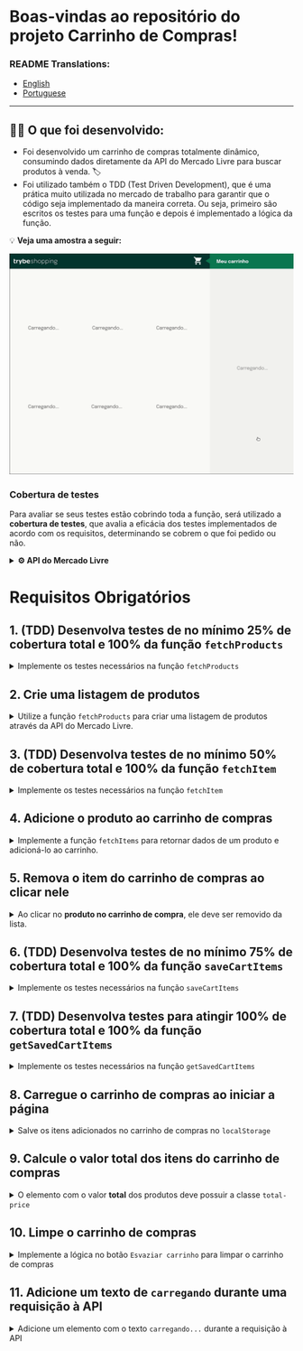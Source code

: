 # Boas-vindas ao repositório do projeto Carrinho de Compras!

### README Translations:
* [English](/README.en.md)
* [Portuguese](/README.md)

---

## 👨‍💻 O que foi desenvolvido:

  - Foi desenvolvido um carrinho de compras totalmente dinâmico, consumindo dados diretamente da API do Mercado Livre para buscar produtos à venda. 🏷
  - Foi utilizado também o TDD (Test Driven Development), que é uma prática muito utilizada no mercado de trabalho para garantir que o código seja implementado da maneira correta. Ou seja, primeiro são escritos os testes para uma função e depois é implementado a lógica da função.

:bulb: **Veja uma amostra a seguir:**

  ![project sample](./sample.gif)

### Cobertura de testes

Para avaliar se seus testes estão cobrindo toda a função, será utilizado a **cobertura de testes**, que avalia a eficácia dos testes implementados de acordo com os requisitos, determinando se cobrem o que foi pedido ou não.

<details>
<summary><strong>⚙️ API do Mercado Livre</strong></summary><br />

O [manual da API do Mercado Livre](https://developers.mercadolivre.com.br/pt_br/itens-e-buscas) contém todas as informações acerca da API (retorno, estrutura).
</details>

# Requisitos Obrigatórios

## 1. (TDD) Desenvolva testes de no mínimo 25% de cobertura total e 100% da função `fetchProducts`

<details>
  <summary>
    Implemente os testes necessários na função <code>fetchProducts</code>
  </summary> <br />

O arquivo para implementar o teste já está criado, se chama `fetchProducts.test.js` e se encontra dentro da pasta `tests`.

**O que você deve testar:**

- Teste se `fetchProducts` é uma função;

- Execute a função `fetchProducts` com o argumento `'computador'` e teste se `fetch` foi chamada;

- Teste se, ao chamar a função `fetchProducts` com o argumento `'computador'`, a função `fetch` utiliza o endpoint `'https://api.mercadolibre.com/sites/MLB/search?q=computador'`;

- Teste se o retorno da função `fetchProducts` com o argumento `'computador'` é uma estrutura de dados igual ao objeto `computadorSearch`, que já está importado no arquivo.

- Teste se, ao chamar a função `fetchProducts` sem argumento, retorna um erro com a mensagem: `'You must provide an url'`.

> **De olho na dica 👀:** Lembre-se de usar o `new Error('mensagem esperada aqui')` para comparar com o objeto retornado da API.
> Leia com bastante atenção o que está sendo solicitado e implemente um teste de cada vez!

⚠️ **Atenção:** Você deve implementar todos os testes acima, independente do que for suficiente para a cobertura de testes.

**O que será testado:**

- Será avaliado se os testes implementados atingem no mínimo 25% da cobertura total e 100% da função `fetchProducts`.

</details>

## 2. Crie uma listagem de produtos

<details>
  <summary>
    Utilize a função <code>fetchProducts</code> para criar uma listagem de produtos através da API do Mercado Livre.
  </summary> <br />

O arquivo da função `fetchProducts` já está criado e se encontra dentro da pasta `helpers` e está importado dentro do arquivo HTML.

- Implemente a função `fetchProducts` para retornar a listagem de produtos;

- Utilize o _endpoint_ `https://api.mercadolibre.com/sites/MLB/search?q=$QUERY`, onde:

  - O valor de `$QUERY` deve ser **obrigatoriamente** o termo `computador`;

  - O retorno de produtos se encontra no array `results`;

- Utilize a função `createProductItemElement()` para criar os componentes _HTML_ referentes a um produto:

  - Adicione cada elemento retornado da função `createProductItemElement(product)` como filho do elemento `<section class="items">`.

**Obs:** Utilize as variáveis fornecidas no código, elas devem se referir aos seguintes campos:

- `sku`: é o campo `id` retornado pela API;
- `name`: é o campo `title` retornado pela API;
- `image`: é o campo `thumbnail` retornado pela API.

Para executar sua função `fetchProducts` basta chamar no seu arquivo `script.js`;

<details>
<summary>Clique aqui para ver o retorno da API</summary>

```json
{
  "site_id": "MLB",
  "country_default_time_zone": "GMT-03:00",
  "query": "$computador",
  "paging": {...},
  "results": [
    {
      "id": "MLB2025368730",
      "site_id": "MLB",
      "title": "Computador Completo Fácil Intel Core I3 8gb Ssd 240gb ",
      "seller": {},
      "price": 1859.07,
      "prices": {},
      "sale_price": null,
      "currency_id": "BRL",
      "available_quantity": 100,
      "sold_quantity": 500,
      "buying_mode": "buy_it_now",
      "listing_type_id": "gold_pro",
      "stop_time": "2041-09-12T04:00:00.000Z",
      "condition": "new",
      "permalink": "https://produto.mercadolivre.com.br/MLB-2025368730-computador-completo-facil-intel-core-i3-8gb-ssd-240gb-_JM",
      "thumbnail": "http://http2.mlstatic.com/D_704139-MLB47542929423_092021-I.jpg",
      "thumbnail_id": "704139-MLB47542929423_092021",
      "accepts_mercadopago": true,
      "installments": {},
      "address": {},
      "shipping": {},
      "seller_address": {},
      "attributes": [],
      "differential_pricing": {},
      "original_price": 1999,
      "category_id": "MLB1649",
      "official_store_id": 3807,
      "domain_id": "MLB-DESKTOP_COMPUTERS",
      "catalog_product_id": null,
      "tags": [],
      "order_backend": 1,
      "use_thumbnail_id": true,
      "offer_score": null,
      "offer_share": null,
      "match_score": null,
      "winner_item_id": null,
      "melicoin": null,
      "discounts": null
    },
    // {...} restante da lista de produtos
  ],
  "sort": {...},
  "available_sorts": {...},
  "filters": {...},
  "available_filters": {...}
}

```
</details>

**O que será testado:**

- O elemento com classe `.item` deve ser cada item da lista de produtos.

</details>

## 3. (TDD) Desenvolva testes de no mínimo 50% de cobertura total e 100% da função `fetchItem`

<details>
  <summary>
    Implemente os testes necessários na função <code>fetchItem</code>
  </summary> <br />

**O que você deve testar:**

- Teste se `fetchItem` é uma função;

- Execute a função `fetchItem` com o argumento do item "MLB1615760527" e teste se `fetch` foi chamada;

- Teste se, ao chamar a função `fetchItem` com o argumento do item "MLB1615760527", a função `fetch` utiliza o endpoint "https://api.mercadolibre.com/items/MLB1615760527";

- Teste se o retorno da função `fetchItem` com o argumento do item "MLB1615760527" é uma estrutura de dados igual ao objeto `item` que já está importado no arquivo.

- Teste se, ao chamar a função `fetchItem` sem argumento, retorna um erro com a mensagem: `'You must provide an url'`.

> **De olho na dica 👀:** Lembre-se de usar o `new Error('mensagem esperada aqui')` para comparar com o objeto retornado da API.
> Leia com bastante atenção o que está sendo solicitado e implemente um teste de cada vez!

**O que será testado:**

- Será avaliado se os testes implementados atingem no mínimo 50% da cobertura total e 100% da função `fetchItem`.

</details>

## 4. Adicione o produto ao carrinho de compras

<details>
  <summary>
    Implemente a função <code>fetchItems</code> para retornar dados de um produto e adicioná-lo ao carrinho.
  </summary> <br />

Cada produto na página _HTML_ possui um botão com o nome `Adicionar ao carrinho` e, ao clicar nesse botão, você deve realizar uma requisição que vai retornar todos os detalhes de um produto.

- Implemente a função `fetchItems` para fazer a requisição dos detalhes de apenas **um** produto;

- Utilize o _endpoint_ `https://api.mercadolibre.com/items/$ItemID`, onde `$ItemID` é o `id` do produto a ser buscado;

- Utilize a função `createCartItemElement()` para criar os componentes _HTML_ referentes a um item do carrinho;

**Obs:** `salePrice` é o campo `price` retornado pela API.

- Adicione o elemento retornado da função `createCartItemElement(product)` como filho do elemento `<ol class="cart__items">`.

Por exemplo, se o `id` do produto for `MLB1341706310`, o retorno do _endpoint_ será algo no formato:

<details>
<summary><strong>Clique aqui para ver o retorno da API</strong></summary>

```json
{
    "id": "MLB1341706310",
    "site_id": "MLB",
    "title": "Processador Amd Ryzen 5 2600 6 Núcleos 64 Gb",
    "subtitle": null,
    "seller_id": 245718870,
    "category_id": "MLB1693",
    "official_store_id": 1929,
    "price": 879,
    "base_price": 879,
    "original_price": null,
    "currency_id": "BRL",
    "initial_quantity": 0,
    "available_quantity": 0,
    "sold_quantity": 0,
    //[...]
    "warranty": "Garantia de fábrica: 3 anos",
    "catalog_product_id": "MLB9196241",
    "domain_id": "MLB-COMPUTER_PROCESSORS",
    "parent_item_id": null,
    "differential_pricing": null,
    "deal_ids": [],
    "automatic_relist": false,
    "date_created": "2019-10-15T18:13:00.000Z",
    "last_updated": "2019-12-20T18:06:54.000Z",
    "health": null,
    "catalog_listing": true
}
```
</details>

**O que será testado:**

- O elemento com classe `.cart__items` deve adicionar o item escolhido, apresentando corretamente suas informações de id, título e preço.

</details>

## 5. Remova o item do carrinho de compras ao clicar nele

<details>
  <summary>
    Ao clicar no <strong>produto no carrinho de compra</strong>, ele deve ser removido da lista.
  </summary> <br />

Ao clicar em um dos itens do carrinho de compras, esse item deve ser removido da lista. Para isso:

- Utilize a função `cartItemClickListener(event)` para implementar a lógica necessária para remover o item do carrinho.

**O que será testado:**

- Remova o item do carrinho de compras ao clicar nele;

</details>

## 6. (TDD) Desenvolva testes de no mínimo 75% de cobertura total e 100% da função `saveCartItems`

<details>
  <summary>
    Implemente os testes necessários na função <code>saveCartItems</code>
  </summary> <br />

O arquivo para implementar o teste já está criado, se chama `saveCartItems.test.js` e se encontra dentro da pasta `tests`.

⚠️ **Atenção:** Não altere a estrutura já implementada nos arquivos de testes, apenas adicione os testes dentro do bloco `describe`.

**O que você deve testar:**

- Teste se, ao executar `saveCartItems` com o argumento `<ol><li>Item</li></ol>`, o método `localStorage.setItem` é chamado;

- Teste se, ao executar `saveCartItems` com o argumento `<ol><li>Item</li></ol>`, o método `localStorage.setItem` é chamado com dois parâmetros, sendo o primeiro 'cartItems' e o segundo sendo o valor passado como argumento para `saveCartItems`.

> **De olho na dica 👀:** Lembre-se de usar o `new Error('mensagem esperada aqui')` para comparar com o objeto retornado da API.
> Leia com bastante atenção o que está sendo solicitado e implemente um teste de cada vez!

⚠️ **Atenção:** Você deve implementar todos os testes acima, independente do que for suficiente para a cobertura de testes.

**O que será testado:**

- Será avaliado se os testes implementados atingem no mínimo 75% da cobertura total e 100% da função `saveCartItems`.

</details>

## 7. (TDD) Desenvolva testes para atingir 100% de cobertura total e 100% da função `getSavedCartItems`

<details>
  <summary>
    Implemente os testes necessários na função <code>getSavedCartItems</code>
  </summary> <br />

O arquivo para implementar o teste já está criado, se chama `getSavedCartItems.test.js` e se encontra dentro da pasta `tests`.

⚠️ **Atenção:** Não altere a estrutura já implementada nos arquivos de testes, apenas adicione os testes dentro do bloco `describe`.

**O que você testar:**

- Teste se, ao executar `getSavedCartItems`, o método `localStorage.getItem` é chamado;

- Teste se, ao executar `getSavedCartItems`, o método `localStorage.getItem` é chamado com o 'cartItems' como parâmetro.

> **De olho na dica 👀:** Lembre-se de usar o `new Error('mensagem esperada aqui')` para comparar com o objeto retornado da API.
> Leia com bastante atenção o que está sendo solicitado e implemente um teste de cada vez!

⚠️ **Atenção:** Você deve implementar todos os testes acima, independente do que for suficiente para a cobertura de testes.

**O que será testado:**

- Será avaliado se os testes implementados atingem 100% da cobertura total e 100% da função `getSavedCartItems`.

</details>

## 8. Carregue o carrinho de compras ao iniciar a página

<details>
  <summary>
    Salve os itens adicionados no carrinho de compras no <code>localStorage</code>
  </summary> <br />

Ao carregar a página, o estado atual do carrinho de compras deve ser carregado do **LocalStorage**. Para que isso funcione, os itens do carrinho de compras devem ser salvos no **LocalStorage**, ou seja, a **adição** e **remoção** de um produto devem ser abordadas para que a lista esteja sempre atualizada.

Para isso, você terá de implementar as funções `saveCartItems` e `getSavedCartItems` que já estão criadas com o nome `saveCartItems.js` e `getSavedCartItems.js`, respectivamente, dentro da pasta `helpers`.

- Implemente a função `saveCartItems` que deve possuir a lógica para apenas **adicionar** o item no `localStorage` em uma chave chamada `cartItems`;

- Implemente a função `getSavedCartItems` que deve possuir a lógica para apenas **retornar** o item do `localStorage`.

⚠️ A função `saveCartItems` **não** deve recuperar os itens do `localStorage`. A função `getSavedCartItems` **não** deve adicionar um item no `localStorage`.

**O que será testado:**

- A página ao ser atualizada deve permanecer com todos os itens do carrinho adicionados anteriomente.

</details>

## 9. Calcule o valor total dos itens do carrinho de compras

<details>
  <summary>
    O elemento com o valor <strong>total</strong> dos produtos deve possuir a classe <code>total-price</code>
  </summary> <br />

Cada vez que o carrinho de compras é modificado, será necessário calcular o valor total dos produtos e apresentá-los na página principal do projeto. Para isso:

- Implemente uma lógica para somar todos os produtos do carrinho;

- Crie um elemento com a classe `total-price` e adicione o texto com o valor total dos produtos;

> **Lembre-se 💭:** Ao adicionar um produto no carrinho é realizada uma requisição para a API. Certifique-se de que a API já retornou as informações antes de realizar a soma dos produtos.

> **De olho na dica 👀:** Não utilize o `toFixed()`, encontre outras alternativas para arredondar valores.

**O que será testado:**

- Calcule o valor total dos itens do carrinho de compras de forma assíncrona;

</details>

## 10. Limpe o carrinho de compras

<details>
  <summary>
    Implemente a lógica no botão <code>Esvaziar carrinho</code> para limpar o carrinho de compras
  </summary> <br />

O botão para esvaziar o carrinho já está implementado, mas ele ainda não cumpre seu objetivo. Para isso:

- Certifique-se que o botão possui **obrigatoriamente** a classe `empty-cart`;

- Implemente a lógica para remover **todos** os itens do carrinho de compras;

**O que será testado:**

- Verifica o botão para limpar carrinho de compras;

</details>

## 11. Adicione um texto de `carregando` durante uma requisição à API

<details>
  <summary>
    Adicione um elemento com o texto <code>carregando...</code> durante a requisição à API
  </summary> <br />

Uma requisição à API gasta um certo tempo e durante esse processo a pessoa que está utilizando a página não tem como saber se a requisição deu certo ou não. Por isso, normalmente é utilizada alguma forma para mostrar que a requisição ainda está em andamento. Para isso:

- Crie um elemento que contenha o texto `carregando...`, que deve ser exibido em algum lugar da página;

- Adicione a classe `loading` ao elemento que possui o texto `carregando...`;

- Exiba esse elemento apenas **durante** a requisição à API.

> **De olho na dica 👀:** Você pode criar uma função que adicione ao DOM o elemento com o texto `carregando...` e outra para retirá-lo, o que acha?

**O que será testado:**

- Verifica se adiciona um texto de "carregando" durante uma requisição à API.

</details>
